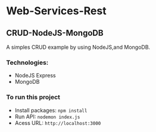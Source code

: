 # Web-Services-Rest

## CRUD-NodeJS-MongoDB

A simples CRUD example by using NodeJS,and MongoDB.

### Technologies:

- NodeJS Express
- MongoDB

### To run this project
- Install packages:
  `npm install`
- Run API:
  `nodemon index.js`
- Acess URL:
  `http://localhost:3000`
